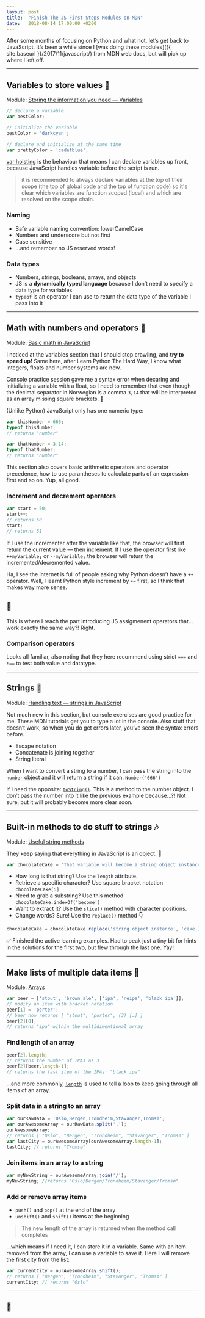 ```yaml
---
layout: post
title:  "Finish The JS First Steps Modules on MDN"
date:   2018-08-14 17:00:00 +0200
---
```


After some months of focusing on Python and what not, let’s get back to JavaScript. It’s been a while since I [was doing these modules]({{ site.baseurl }}/2017/11/javascript/) from MDN web docs, but will pick up where I left off.

---

## Variables to store values 👜

Module: [Storing the information you need — Variables](https://developer.mozilla.org/en-US/docs/Learn/JavaScript/First_steps/Variables)

```javascript
// declare a variable
var bestColor;

// initialize the variable
bestColor = 'darkcyan';

// declare and initialize at the same time
var prettyColor = 'cadetblue';
```

[var hoisting](https://developer.mozilla.org/en-US/docs/Web/JavaScript/Reference/Statements/var#var_hoisting
) is the behaviour that means I can declare variables up front, because JavaScript handles variable before the script is run.

> it is recommended to always declare variables at the top of their scope (the top of global code and the top of function code) so it's clear which variables are function scoped (local) and which are resolved on the scope chain.

### Naming

* Safe variable naming convention: lowerCamelCase
* Numbers and underscore but not first
* Case sensitive
* …and remember no JS reserved words!

### Data types

* Numbers, strings, booleans, arrays, and objects
* JS is a **dynamically typed language** because I don’t need to specify a data type for variables
* `typeof` is an operator I can use to return the data type of the variable I pass into it

---

## Math with numbers and operators 🔢

Module: [Basic math in JavaScript](https://developer.mozilla.org/en-US/docs/Learn/JavaScript/First_steps/Math)

I noticed at the variables section that I should stop crawling, and **try to speed up!** Same here, after Learn Python The Hard Way, I know what integers, floats and number systems are now.

Console practice session gave me a syntax error when decaring and initializing a variable with a float, so I need to remember that even though the decimal separator in Norwegian is a comma `3,14` that will be interpreted as an array missing square brackets. 🤪

(Unlike Python) JavaScript only has one numeric type:

```javascript
var thisNumber = 666;
typeof thisNumber;
// returns "number"

var thatNumber = 3.14;
typeof thatNumber;
// returns "number"
```

This section also covers basic arithmetic operators and operator precedence, how to use parantheses to calculate parts of an expression first and so on. Yup, all good.

### Increment and decrement operators

```javascript
var start = 50;
start++;
// returns 50
start;
// returns 51
```

If I use the incrementer after the variable like that, the browser will first return the current value — then increment. If I use the operator first like `++myVariable;` or `--myVariable;` the browser will return the incremented/decremented value.

Ha, I see the internet is full of people asking why Python doesn’t have a `++` operator. Well, I learnt Python style increment by `+=` first, so I think that makes way more sense.

## 🤯

This is where I reach the part introducing JS assigmenent operators that… work exactly the same way?! Right.

### Comparison operators

Looks all familiar, also noting that they here recommend using strict `===` and `!==` to test both value and datatype.

---

## Strings 🎻

Module: [Handling text — strings in JavaScript](https://developer.mozilla.org/en-US/docs/Learn/JavaScript/First_steps/Strings)

Not much new in this section, but console exercises are good practice for me. These MDN tutorials get you to type a lot in the console. Also stuff that doesn’t work, so when you do get errors later, you’ve seen the syntax errors before.

* Escape notation
* Concatenate is joining together
* String literal

When I want to convert a string to a number, I can pass the string into the [`number` object](https://developer.mozilla.org/en-US/docs/Web/JavaScript/Reference/Global_Objects/Number) and it will return a string if it can. `Number('666')`

If I need the opposite: [`toString()`](https://developer.mozilla.org/en-US/docs/Web/JavaScript/Reference/Global_Objects/Number/toString). This is a method to the number object. I don’t pass the number into it like the previous example because…?! Not sure, but it will probably become more clear soon.

---

## Built-in methods to do stuff to strings 🎶

Module: [Useful string methods](https://developer.mozilla.org/en-US/docs/Learn/JavaScript/First_steps/Useful_string_methods)

They keep saying that everything in JavaScript is an object. 🤔

```javascript
var chocolateCake = 'That variable will become a string object instance';
```

* How long is that string? Use the `length` attribute.
* Retrieve a specific character? Use square bracket notation `chocolateCake[5]`
* Need to grab a substring? Use this method `chocolateCake.indexOf('become')`
* Want to extract it? Use the `slice()` method with character positions.
* Change words? Sure! Use the `replace()` method 👇

```javascript
chocolateCake = chocolateCake.replace('string object instance', 'cake');
```

✅ Finished the active learning examples. Had to peak just a tiny bit for hints in the solutions for the first two, but flew through the last one. Yay!

---

## Make lists of multiple data items 🌈

Module: [Arrays](https://developer.mozilla.org/en-US/docs/Learn/JavaScript/First_steps/Arrays)

```javascript
var beer = ['stout', 'brown ale', ['ipa', 'neipa', 'black ipa']];
// modify an item with bracket notation
beer[1] = 'porter';
// beer now returns [ "stout", "porter", (3) […] ]
beer[2][0];
// returns "ipa" within the multidimentional array
```

### Find length of an array

```javascript
beer[2].length;
// returns the number of IPAs as 3
beer[2][beer.length-1];
// returns the last item of the IPAs: "black ipa"
```

…and more commonly, [`length`](https://developer.mozilla.org/en-US/docs/Web/JavaScript/Reference/Global_Objects/Array/length) is used to tell a loop to keep going through all items of an array.

### Split data in a string to an array

```javascript
var ourRawData = 'Oslo,Bergen,Trondheim,Stavanger,Tromsø';
var ourAwesomeArray = ourRawData.split(',');
ourAwesomeArray;
// returns [ "Oslo", "Bergen", "Trondheim", "Stavanger", "Tromsø" ]
var lastCity = ourAwesomeArray[ourAwesomeArray.length-1];
lastCity; // returns "Tromsø"
```

### Join items in an array to a string

```javascript
var myNewString = ourAwesomeArray.join('/');
myNewString; //returns "Oslo/Bergen/Trondheim/Stavanger/Tromsø"
```

### Add or remove array items

* `push()` and `pop()` at the end of the array
* `unshift()` and `shift()` items at the beginning

> The new length of the array is returned when the method call completes

…which means if I need it, I can store it in a variable. Same with an item removed from the array, I can use a variable to save it. Here I will remove the first city from the list:

```javascript
var currentCity = ourAwesomeArray.shift();
// returns [ "Bergen", "Trondheim", "Stavanger", "Tromsø" ]
currentCity; // returns "Oslo"
```
---

## 🎉
